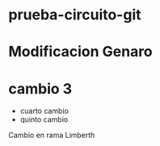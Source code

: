 # prueba-circuito-git
#  Modificacion Genaro
# cambio 3
* cuarto cambio
* quinto cambio

Cambio en rama Limberth